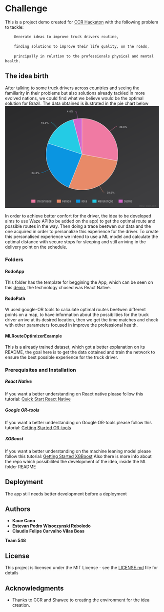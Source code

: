# Challenge 

This is a project demo created for [CCR Hackaton](http://www.grupoccr.com.br/hackathonccr/) with the following problem to tackle:

        Generate ideas to improve truck drivers routine, 
        
        finding solutions to improve their life quality, on the roads, 
        
        principally in relation to the professionals physical and mental health.

## The idea birth

After talking to some truck drivers across countries and seeing the familiarity in their problems but also solutions already tackled in more evolved nations, we could find what we believe would be the optimal solution for Brazil.
The data obtained is ilustrated in the pie chart below
![Truck drivers problems](https://github.com/claudiovb/HackaCcr/blob/master/assets/meta-chart%20(2).png)

In order to achieve better confort for the driver, the idea to be developed aims to use Waze API(to be added on the app) to get the optimal route and possible routes in the way. Then doing a trace beetwen our data and the one acquired in order to personalize this experience for the driver. To create this personalised experience we intend to use a ML model and calculate the optimal distance with secure stops for sleeping and still arriving in the delivery point on the schedule.

### Folders

####  RodoApp
  This folder has the template for beggining the App, which can be seen on this [demo](https://www.figma.com/proto/cyffm46LlDvLbxWaV36zRf/Untitled?node-id=1%3A7&scaling=scale-down), the technology chosed was React Native. 
  
####  RodoPath
W used google-OR tools to calculate optimal routes beetwen different points on a map, to have information about the possiblities for the truck driver arrive at its desired location, then we get the time matches and check with other parameters focused in improve the professional health.

####  MLRouteOptimizerExample

This is a already trained dataset, which got a better explanation on its README, the goal here is to get the data obtained and train the network to ensure the best possible experience for the truck driver.


### Prerequisites and Installation

##### React Native
If you want a better understanding on React native please follow this tutorial: [Quick Start React Native](https://s-pace.github.io/react-native/docs/getting-started.html)

##### Google OR-tools

If you want a better understanding on Google OR-tools please follow this tutorial: [Getting Started OR-tools](https://developers.google.com/optimization/introduction/python)

##### XGBoost


If you want a better understanding on the machine leaning model please follow this tutorial: [Getting Started XGBoost](https://xgboost.readthedocs.io/en/latest/get_started.html)
Also there is more info about the repo which possibilited the development of the idea, inside the ML folder README

## Deployment

The app still needs better development before a deployment

## Authors

* **Kaue Cano** 
* **Estevan Pedro Wisoczynski Reboledo**
* **Claudio Felipe Carvalho Vilas Boas**

**Team 548**
## License

This project is licensed under the MIT License - see the [LICENSE.md](LICENSE.md) file for details

## Acknowledgments

* Thanks to CCR and Shawee to creating the environment for the idea creation.
